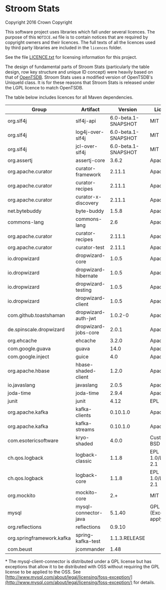 # Stroom Stats

Copyright 2016 Crown Copyright

This software project uses libraries which fall under several licences. The purpose of this `NOTICE.md` file is to contain notices that are required by copyright owners and their licences. The full texts of all the licences used by third party libraries are included in the `licences` folder.

See the file [LICENCE.txt](./LICENCE.txt) for licensing information for this project.

The design of fundamental parts of Stroom Stats (particularly the table design, row key structure and unique ID concept) were heavily based on that of [OpenTSDB](https://github.com/OpenTSDB/opentsdb). Stroom Stats uses a modified version of OpenTSDB's UniqueId class. It is for these reasons that Stroom Stats is released under the LGPL licence to match OpenTSDB.

The table below includes licences for all Maven dependencies. 

Group                     | Artifact             | Version             | Licence
--------------------------|----------------------|---------------------|--------------
org.slf4j                 | slf4j-api            | 6.0-beta.1-SNAPSHOT | MIT
org.slf4j                 | log4j-over-slf4j     | 6.0-beta.1-SNAPSHOT | MIT
org.slf4j                 | jcl-over-slf4j       | 6.0-beta.1-SNAPSHOT | MIT
org.assertj               | assertj-core         | 3.6.2               | Apache 2.0
org.apache.curator        | curator-framework    | 2.11.1              | Apache 2.0
org.apache.curator        | curator-recipes      | 2.11.1              | Apache 2.0
org.apache.curator        | curator-x-discovery  | 2.11.1              | Apache 2.0
net.bytebuddy             | byte-buddy           | 1.5.8               | Apache 2.0
commons-lang              | commons-lang         | 2.6                 | Apache 2.0
org.apache.curator        | curator-recipes      | 2.11.1              | Apache 2.0
org.apache.curator        | curator-test         | 2.11.1              | Apache 2.0
io.dropwizard             | dropwizard-core      | 1.0.5               | Apache 2.0
io.dropwizard             | dropwizard-hibernate | 1.0.5               | Apache 2.0
io.dropwizard             | dropwizard-testing   | 1.0.5               | Apache 2.0
io.dropwizard             | dropwizard-client    | 1.0.5               | Apache 2.0
com.github.toastshaman    | dropwizard-auth-jwt  | 1.0.2-0             | Apache 2.0
de.spinscale.dropwizard   | dropwizard-jobs-core | 2.0.1               | Apache 2.0
org.ehcache               | ehcache              | 3.2.0               | Apache 2.0
com.google.guava          | guava                | 14.0                | Apache 2.0
com.google.inject         | guice                | 4.0                 | Apache 2.0
org.apache.hbase          | hbase-shaded-client  | 1.2.0               | Apache 2.0
io.javaslang              | javaslang            | 2.0.5               | Apache 2.0
joda-time                 | joda-time            | 2.9.4               | Apache 2.0
junit                     | junit                | 4.12                | EPL 1.0
org.apache.kafka          | kafka-clients        | 0.10.1.0            | Apache 2.0
org.apache.kafka          | kafka-streams        | 0.10.1.0            | Apache 2.0
com.esotericsoftware      | kryo-shaded          | 4.0.0               | Custom BSD
ch.qos.logback            | logback-classic      | 1.1.8               | EPL 1.0/LGPL 2.1
ch.qos.logback            | logback-core         | 1.1.8               | EPL 1.0/LGPL 2.1
org.mockito               | mockito-core         | 2.+                 | MIT
mysql                     | mysql-connector-java | 5.1.40              | GPL (Exceptions apply)
org.reflections           | reflections          | 0.9.10              |
org.springframework.kafka | spring-kafka-test    | 1.1.3.RELEASE       |
com.beust                 | jcommander           | 1.48                |

\* The mysql-client-connector is distributed under a GPL license but has exceptions that allow it to be distributed with OSS without requiring the GPL license to be applied to the OSS. See [http://www.mysql.com/about/legal/licensing/foss-exception/](http://www.mysql.com/about/legal/licensing/foss-exception/) for details.

